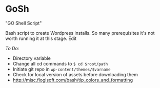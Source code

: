 # GoSh
"GO Shell Script"

Bash script to create Wordpress installs.
So many prerequisites it's not worth running it at this stage. Edit

*To Do:*
- Directory variable
- Change all cd commands to  `$ cd $root/path`
- Initiate git repo in `wp-content/themes/$varname`
- Check for local version of assets before downloading them
- http://misc.flogisoft.com/bash/tip_colors_and_formatting